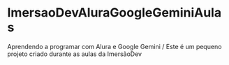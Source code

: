 # ImersaoDevAluraGoogleGeminiAulas
Aprendendo a programar com Alura e Google Gemini / Este é um pequeno projeto criado durante as aulas da ImersãoDev
